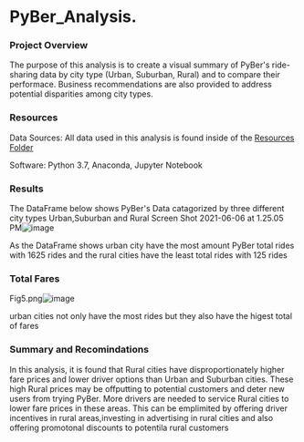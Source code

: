 # PyBer_Analysis.
### Project Overview 
The purpose of this analysis is to create a visual summary of PyBer's ride-sharing data by city type (Urban, Suburban, Rural) and to compare their performace. Business recommendations are also provided to address potential disparities among city types. 
### Resources
Data Sources: All data used in this analysis is found inside of the [Resources Folder](https://github.com/sorayafrancois/PyBer_Analysis./tree/main/Resources)

Software: Python 3.7, Anaconda, Jupyter Notebook
### Results
The DataFrame below shows PyBer's Data catagorized by three different city types Urban,Suburban and Rural 
Screen Shot 2021-06-06 at 1.25.05 PM![image](https://user-images.githubusercontent.com/82525926/120934675-48fbf800-c6cd-11eb-8834-87afb9f2cb3d.png)

As the DataFrame shows urban city have the most amount PyBer  total rides with 1625 rides and the rural cities have the least total rides with 125 rides
### Total Fares
Fig5.png![image](https://user-images.githubusercontent.com/82525926/120934688-5dd88b80-c6cd-11eb-872c-8ee3395603fb.png)

urban cities not only have the most rides but they also have the higest total of fares

### Summary and Recomindations
In this analysis, it is found that Rural cities have disproportionately higher fare prices and lower driver options than Urban and Suburban cities. These high Rural prices may be offputting to potential customers and deter new users from trying PyBer. More drivers are needed to service Rural cities to lower fare prices in these areas. This can be emplimited by offering driver incentives in rural areas,investing in advertising in rural cities and also offering promotonal discounts to potentila rural customers 


